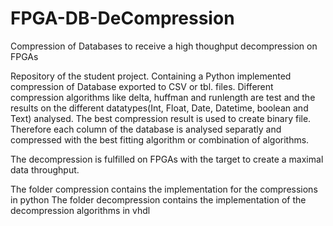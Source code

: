 # FPGA-DB-DeCompression
Compression of Databases to receive a high thoughput decompression on FPGAs


Repository of the student project. Containing a Python implemented compression of Database exported to CSV or tbl. files. Different compression algorithms like delta, huffman and runlength are test and the results on the different datatypes(Int, Float, Date, Datetime, boolean and Text) analysed. The best compression result is used to create binary file. Therefore each column of the database is analysed separatly and compressed with the best fitting algorithm or combination of algorithms. 

The decompression is fulfilled on FPGAs with the target to create a maximal data throughput. 

The folder compression contains the implementation for the compressions in python
The folder decompression contains the implementation of the decompression algorithms in vhdl
